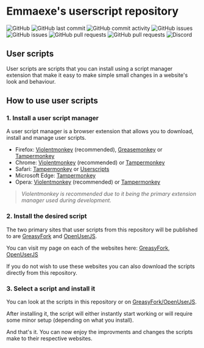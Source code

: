 # **Emmaexe's userscript repository**

![GitHub](https://img.shields.io/github/license/emmaexe/userscripts?style=flat)
![GitHub last commit](https://img.shields.io/github/last-commit/emmaexe/userscripts?style=flat)
![GitHub commit activity](https://img.shields.io/github/commit-activity/m/emmaexe/userscripts?style=flat)
![GitHub issues](https://img.shields.io/github/issues/emmaexe/userscripts?style=flat)
![GitHub issues](https://img.shields.io/github/issues-closed/emmaexe/userscripts?style=flat)
![GitHub pull requests](https://img.shields.io/github/issues-pr/emmaexe/userscripts?style=flat)
![GitHub pull requests](https://img.shields.io/github/issues-pr-closed/emmaexe/userscripts?style=flat)
![Discord](https://img.shields.io/discord/330447276210126849?color=5865F2&label=Discord&style=flat)

## **User scripts**

User scripts are scripts that you can install using a script manager extension that make it easy to make simple small changes in a website's look and behaviour.

## **How to use user scripts**

### **1. Install a user script manager**

A user script manager is a browser extension that allows you to download, install and manage user scripts.

- Firefox: [Violentmonkey](https://addons.mozilla.org/en-US/firefox/addon/violentmonkey/) (recommended), [Greasemonkey](https://addons.mozilla.org/en-US/firefox/addon/greasemonkey/) or [Tampermonkey](https://addons.mozilla.org/en-US/firefox/addon/tampermonkey/)
- Chrome: [Violentmonkey](https://chrome.google.com/webstore/detail/violentmonkey/jinjaccalgkegednnccohejagnlnfdag) (recommended) or [Tampermonkey](https://chrome.google.com/webstore/detail/tampermonkey/dhdgffkkebhmkfjojejmpbldmpobfkfo)
- Safari: [Tampermonkey](https://www.tampermonkey.net/?browser=safari) or [Userscripts](https://apps.apple.com/app/userscripts/id1463298887)
- Microsoft Edge: [Tampermonkey](https://microsoftedge.microsoft.com/addons/detail/tampermonkey/iikmkjmpaadaobahmlepeloendndfphd)
- Opera: [Violentmonkey](https://chrome.google.com/webstore/detail/violentmonkey/jinjaccalgkegednnccohejagnlnfdag) (recommended) or [Tampermonkey](https://addons.opera.com/en/extensions/details/tampermonkey-beta/)

> *Violentmonkey is recommended due to it being the primary extension manager used during development.*

### **2. Install the desired script**

The two primary sites that user scripts from this repository will be published to are [GreasyFork](https://greasyfork.org/en) and [OpenUserJS](https://openuserjs.org/).

You can visit my page on each of the websites here: [GreasyFork](https://greasyfork.org/en/users/974256-emmaexe), [OpenUserJS](https://openuserjs.org/users/emmaexe)

If you do not wish to use these websites you can also download the scripts directly from this repository.

### **3. Select a script and install it**

You can look at the scripts in this repository or on [GreasyFork/OpenUserJS](#2-install-the-desired-script).

After installing it, the script will either instantly start working or will require some minor setup (depending on what you install).

And that's it. You can now enjoy the improvments and changes the scripts make to their respective websites.

